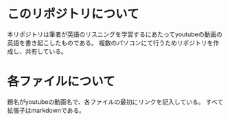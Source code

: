 # このリポジトリについて
本リポジトリは筆者が英語のリスニングを学習するにあたってyoutubeの動画の英語を書き起こしたものである。
複数のパソコンにて行うためリポジトリを作成し、共有している。

# 各ファイルについて
題名がyoutubeの動画名で、各ファイルの最初にリンクを記入している。
すべて拡張子はmarkdownである。
